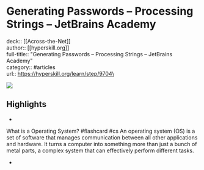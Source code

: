 # Generating Passwords – Processing Strings – JetBrains Academy

deck:: [[Across-the-Net]]\
author:: [[hyperskill.org]]\
full-title:: "Generating Passwords – Processing Strings – JetBrains Academy"\
category:: #articles\
url:: https://hyperskill.org/learn/step/9704\

![](https://readwise-assets.s3.amazonaws.com/static/images/article1.be68295a7e40.png)

## Highlights
- 
 What is a Operating System? #flashcard  #cs 
    An operating system (OS) is a set of software that manages communication between all other applications and hardware. It turns a computer into something more than just a bunch of metal parts, a complex system that can effectively perform different tasks.

    
-
